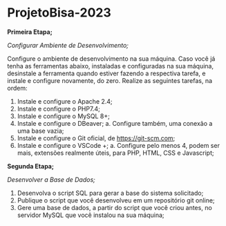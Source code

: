 # ProjetoBisa-2023

**Primeira Etapa;**

*Configurar Ambiente de Desenvolvimento;*

Configure o ambiente de desenvolvimento na sua máquina. Caso você já tenha as ferramentas abaixo, 
instaladas e configuradas na sua máquina, desinstale a ferramenta quando estiver fazendo a respectiva tarefa, 
e instale e configure novamente, do zero. Realize as seguintes tarefas, na ordem:

1. Instale e configure o Apache 2.4;
2. Instale e configure o PHP7.4;
3. Instale e configure o MySQL 8+;
4. Instale e configure o DBeaver;
           a. Configure também, uma conexão a uma base vazia;
5. Instale e configure o Git oficial, de https://git-scm.com;
6. Instale e configure o VSCode +;
           a. Configure pelo menos 4, podem ser mais, extensões realmente úteis, para PHP, HTML, CSS e
            Javascript;


**Segunda Etapa;**

*Desenvolver a Base de Dados;*

1. Desenvolva o script SQL para gerar a base do sistema solicitado;
2. Publique o script que você desenvolveu em um repositório git online;
3. Gere uma base de dados, a partir do script que você criou antes, no servidor MySQL que você instalou
na sua máquina;
